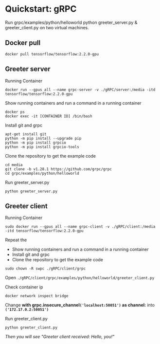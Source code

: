 # Quickstart: gRPC
Run grpc/examples/python/helloworld python greeter_server.py &amp; greeter_client.py on two virtual machines.

## Docker pull
```
docker pull tensorflow/tensorflow:2.2.0-gpu
```

## Greeter server
Running Container
```
docker run --gpus all --name grpc-server -v ./gRPC/server:/media -itd tensorflow/tensorflow:2.2.0-gpu
```

Show running containers and run a command in a running container
```
docker ps
docker exec -it [CONTAINER ID] /bin/bash
```

Install git and grpc
```
apt-get install git
python -m pip install --upgrade pip
python -m pip install grpcio
python -m pip install grpcio-tools
```

Clone the repository to get the example code
```
cd media
git clone -b v1.28.1 https://github.com/grpc/grpc
cd grpc/examples/python/helloworld
```

Run greeter_server.py
```
python greeter_server.py
```

## Greeter client
Running Container
```
sudo docker run --gpus all --name grpc-client -v ./gRPC/client:/media -itd tensorflow/tensorflow:2.2.0-gpu
```

Repeat the 
* Show running containers and run a command in a running container
* Install git and grpc
* Clone the repository to get the example code

```
sudo chown -R swpc ./gRPC/client/grpc
```

Open `./gRPC/client/grpc/examples/python/helloworld/greeter_client.py`

Check container ip
```
docker network inspect bridge
```

Change **with grpc.insecure_channel`('localhost:50051')` as channel:** into **`('172.17.0.2:50051')`**

Run greeter_client.py
```
python greeter_client.py
```

_Then you will see "Greeter client received: Hello, you!"_
